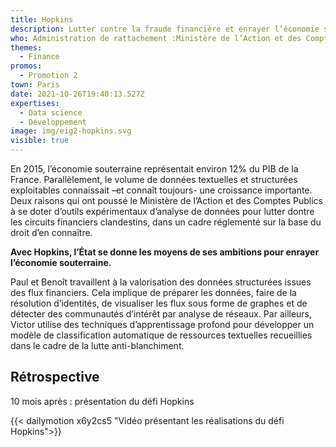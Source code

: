```yaml
---
title: Hopkins
description: Lutter contre la fraude financière et enrayer l’économie souterraine
who: Administration de rattachement :Ministère de l’Action et des Comptes Publics
themes:
  - Finance
promos:
  - Promotion 2
town: Paris
date: 2021-10-26T19:40:13.527Z
expertises:
  - Data science
  - Développement
image: img/eig2-hopkins.svg
visible: true
---
```

En 2015, l’économie souterraine représentait environ 12% du PIB de la France. Parallèlement, le volume de données textuelles et structurées exploitables connaissait –et connaît toujours- une croissance importante. Deux raisons qui ont poussé le Ministère de l’Action et des Comptes Publics à se doter d’outils expérimentaux d’analyse de données pour lutter dontre les circuits financiers clandestins, dans un cadre réglementé sur la base du droit d’en connaître.

**Avec Hopkins, l’État se donne les moyens de ses ambitions pour enrayer l’économie souterraine.**

Paul et Benoît travaillent à la valorisation des données structurées issues des flux financiers. Cela implique de préparer les données, faire de la résolution d’identités, de visualiser les flux sous forme de graphes et de détecter des communautés d’intérêt par analyse de réseaux. Par ailleurs, Victor utilise des techniques d’apprentissage profond pour développer un modèle de classification automatique de ressources textuelles recueillies dans le cadre de la lutte anti-blanchiment.

## Rétrospective

10 mois après : présentation du défi Hopkins

{{< dailymotion x6y2cs5 "Vidéo présentant les réalisations du défi Hopkins">}}